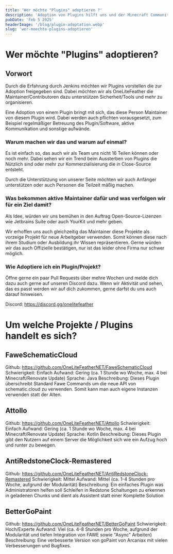 ```yaml
---
title: 'Wer möchte "Plugins" adoptieren ?'
description: 'Adoption von Plugins hilft uns und der Minecraft Community weiterhin sinnvolle Plugins/Software zu warten, dabei helfen wir als Organisation den Maintainer die Richtigen Personen oder Resourcen zu finden.'
pubDate: 'Feb 5 2025'
headerImage: '/blog/plugin-adoptation.webp'
slug: 'wer-moechte-plugins-adoptieren'
---
```

# Wer möchte "Plugins" adoptieren?

## Vorwort
Durch die Erfahrung durch Jenkins möchten wir Plugins vorstellen die zur Adoption freigegeben sind. Dabei möchten wir als OneLiteFeather die Maintainer/Contributoren dazu unterstützen Sicherheit/Tools und mehr zu organisieren. 

Eine Adoption von einem Plugin bringt mit sich, das diese Person Maintainer von diesem Plugin wird. Dabei werden auch pflichten vorausgesetzt, zum Beispiel regelmäßiger Betreuung des Plugin/Software, aktive Kommunikation und sonstige aufwände.
<!--more-->

### Warum machen wir das und warum auf einmal?
Es ist einfach so, das auch wir als Team uns nicht 16 Teilen können oder noch mehr. Dabei sehen wir ein Trend beim Aussterben von Plugins die Nützlich sind oder mehr zur Kommerzialisierung die in Close-Source entsteht. 

Durch die Unterstützung von unserer Seite möchten wir auch Anfänger unterstützen oder auch Personen die Teilzeit mäßig machen.

### Was bekommen aktive Maintainer dafür und was verfolgen wir für ein Ziel damit?
Als Idee, würden wir uns bemühen in den Auftrag Open-Source-Lizenzen wie Jetbrains Suite oder auch YourKit und mehr geben. 

Wir erhoffen uns auch gleichzeitig das Maintainer diese Projekte als vorzeige Projekt für neue Arbeitgeber verwenden. Somit können diese nach ihrem Studium oder Ausbildung ihr Wissen repräsentieren. Gerne würden wir das auch Offizielle bestätigen, nur ist das leider ohne Firma nur schwer möglich. 

### Wie Adoptiere ich ein Plugin/Projekt?
Öffne gerne ein paar Pull Requests über mehre Wochen und melde dich dazu auch gerne auf unseren Discord dazu.
Wenn wir Aktivität und sehen, das es passt werden wir auf dich zukommen, gerne darfst du uns auch darauf hinweisen. 

Discord: https://discord.gg/onelitefeather

# Um welche Projekte / Plugins handelt es sich?

## FaweSchematicCloud

Github: https://github.com/OneLiteFeatherNET/FaweSchematicCloud
Schwierigkeit: Einfach
Aufwand: Gering (ca. 1 Stunde wo Woche, max. 4 bei Minecraft/Renovate Update)
Sprache: Java
Beschreibung: Dieses Plugin überschreibt Standard Fawe Commands um die neue API von schematic.cloud zu verwenden. Somit kann man auch eigene Instanzen verwenden statt der Alten.

## Attollo

Github: https://github.com/OneLiteFeatherNET/Attollo
Schwierigkeit: Einfach
Aufwand: Gering (ca. 1 Stunde wo Woche, max. 4 bei Minecraft/Renovate Update)
Sprache: Kotlin
Beschreibung: Dieses Plugin gibt den Nutzern auf einem Server die Möglichkeit sich wie ein Aufzug hoch und runter zu bewegen.

## AntiRedstoneClock-Remastered

Github: https://github.com/OneLiteFeatherNET/AntiRedstoneClock-Remastered
Schwierigkeit: Mittel
Aufwand: Mittel (ca. 1-4 Stunden pro Woche, aufgrund der Modularität)
Beschreibung: Ein einfaches Plugin was Administratoren helfen soll Schleifen in Redstone Schaltungen zu erkennen in geladenen Chunks und dient
als Assistent statt einer Komplette Solution

## BetterGoPaint

Github: https://github.com/OneLiteFeatherNET/BetterGoPaint
Schwierigkeit: Hoch/Experte
Aufwand: Viel (ca. 4-8 Stunden pro Woche, aufgrund der Modularität und tiefen Integration von FAWE sowie "Async" Arbeiten)
Beschreibung: Eine verbesserte Version von goPaint von Arcaniax mit vielen Verbesserungen und Bugfixes.
